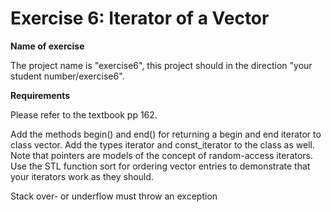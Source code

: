 # Exercise 6: Iterator of a Vector
**Name of exercise** 

The project name is "exercise6", this project should in the direction "your student number/exercise6".

**Requirements** 

Please refer to the textbook pp 162.

Add the methods begin() and end() for returning a begin and end iterator to class vector. Add the types
iterator and const_iterator to the class as well. Note that pointers are models of the concept of random-access
iterators. Use the STL function sort for ordering vector entries to demonstrate that your iterators work as they
should.

Stack over- or underflow must throw an exception
